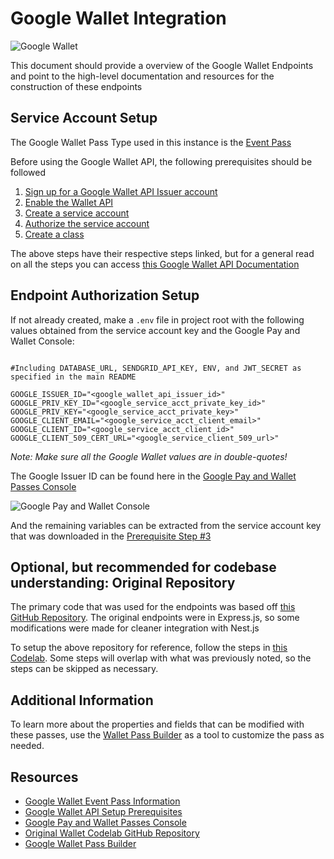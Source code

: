 # **Google Wallet Integration**

![Google Wallet](https://kstatic.googleusercontent.com/files/6bb8ff062945a1e19aafe50ee1c8c6820339d137cc189198f40e58114a08757c570a65d75cf8fc9ccb4614b77970a62a1098bd438acc9df063be91d8af30e9f7)

This document should provide a overview of the Google Wallet Endpoints and point to the high-level documentation and resources for the construction of these endpoints

## Service Account Setup

The Google Wallet Pass Type used in this instance is the [Event Pass](https://developers.google.com/wallet/tickets/events)

Before using the Google Wallet API, the following prerequisites should be followed

1. [Sign up for a Google Wallet API Issuer account](https://developers.google.com/wallet/tickets/events/web/prerequisites#1.-sign-up-for-a-google-wallet-api-issuer-account)
2. [Enable the Wallet API](https://developers.google.com/wallet/tickets/events/web/prerequisites#2.-enable-the-wallet-api)
3. [Create a service account](https://developers.google.com/wallet/tickets/events/web/prerequisites#3.-create-a-service-account)
4. [Authorize the service account](https://developers.google.com/wallet/tickets/events/web/prerequisites#4.-authorize-the-service-account)
5. [Create a class](https://developers.google.com/wallet/tickets/events/web/prerequisites#5.-create-a-class)

The above steps have their respective steps linked, but for a general read on all the steps you can access [this Google Wallet API Documentation](https://developers.google.com/wallet/tickets/events/web/prerequisites)

## Endpoint Authorization Setup

If not already created, make a `.env` file in project root with the following values obtained from the service account key and the Google Pay and Wallet Console:

```properties

#Including DATABASE_URL, SENDGRID_API_KEY, ENV, and JWT_SECRET as specified in the main README

GOOGLE_ISSUER_ID="<google_wallet_api_issuer_id>"
GOOGLE_PRIV_KEY_ID="<google_service_acct_private_key_id>"
GOOGLE_PRIV_KEY="<google_service_acct_private_key>"
GOOGLE_CLIENT_EMAIL="<google_service_acct_client_email>"
GOOGLE_CLIENT_ID="<google_service_acct_client_id>"
GOOGLE_CLIENT_509_CERT_URL="<google_service_client_509_url>"
```

_Note: Make sure all the Google Wallet values are in double-quotes!_

The Google Issuer ID can be found here in the [Google Pay and Wallet Passes Console](https://pay.google.com/business/console/passes)

![Google Pay and Wallet Console](https://support.ticketure.com/hc/article_attachments/6282091611533/Step_5_-_Issuer_ID.png)

And the remaining variables can be extracted from the service account key that was downloaded in the [Prerequisite Step #3](https://developers.google.com/wallet/tickets/events/web/prerequisites#create-a-service-account-key:)

## Optional, but recommended for codebase understanding: Original Repository

The primary code that was used for the endpoints was based off [this GitHub Repository](https://github.com/google-pay/wallet-web-codelab). The original endpoints were in Express.js, so some modifications were made for cleaner integration with Nest.js

To setup the above repository for reference, follow the steps in [this Codelab](https://codelabs.developers.google.com/add-to-wallet-web#0). Some steps will overlap with what was previously noted, so the steps can be skipped as necessary.

## Additional Information

To learn more about the properties and fields that can be modified with these passes, use the [Wallet Pass Builder](https://developers.google.com/wallet/generic/resources/pass-builder) as a tool to customize the pass as needed.

## Resources

- [Google Wallet Event Pass Information](https://developers.google.com/wallet/tickets/events)
- [Google Wallet API Setup Prerequisites](https://developers.google.com/wallet/tickets/events/web/prerequisites)
- [Google Pay and Wallet Passes Console](https://pay.google.com/business/console/passes)
- [Original Wallet Codelab GitHub Repository](https://github.com/google-pay/wallet-web-codelab)
- [Google Wallet Pass Builder](https://developers.google.com/wallet/generic/resources/pass-builder)
